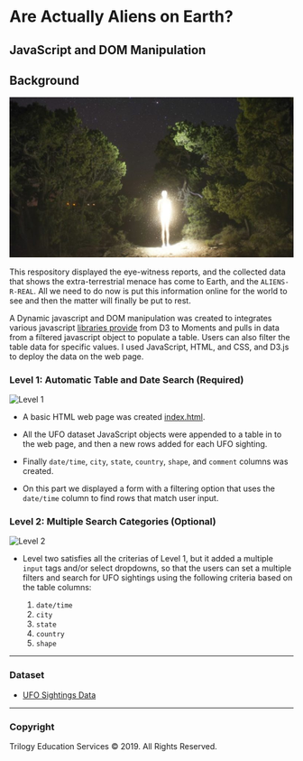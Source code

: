 # Are Actually Aliens on Earth?
## JavaScript and DOM Manipulation

## Background

![Aliens](alien_human-768x432.jpg)

This respository displayed the eye-witness reports, and the collected data that shows the extra-terrestrial menace has come to Earth, and the `ALIENS-R-REAL`. All we need to do now is put this information online for the world to see and then the matter will finally be put to rest.

A Dynamic javascript and DOM manipulation was created to integrates various javascript [libraries provide](StarterCode/static/js/data.js) from D3 to Moments and pulls in data from a filtered javascript object to populate a table. Users can also filter the table data for specific values. I used JavaScript, HTML, and CSS, and D3.js to deploy the data on the web page.

### Level 1: Automatic Table and Date Search (Required)
![Level 1](level1.gif)

* A basic HTML web page was created [index.html](StarterCode/index.html).

* All the UFO dataset JavaScript objects were appended to a table in to the web page, and then a new rows added for each UFO sighting.
* Finally `date/time`, `city`, `state`, `country`, `shape`, and `comment` columns was created. 
* On this part we displayed a form with a filtering option that uses the `date/time` column to find rows that match user input. 

### Level 2: Multiple Search Categories (Optional)
![Level 2](level2.gif)

* Level two satisfies all the criterias of Level 1, but it added a multiple `input` tags and/or select dropdowns, so that the users can set a multiple filters and search for UFO sightings using the following criteria based on the table columns:

  1. `date/time`
  2. `city`
  3. `state`
  4. `country`
  5. `shape`

- - -

### Dataset

* [UFO Sightings Data](StarterCode/static/js/data.js)

- - -

### Copyright

Trilogy Education Services © 2019. All Rights Reserved.
